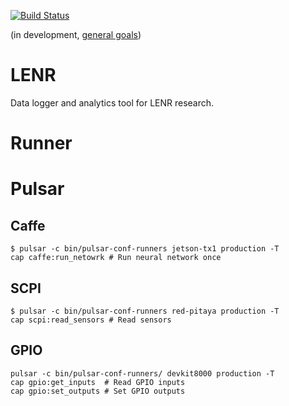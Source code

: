 [![Build Status](https://travis-ci.org/lenr-lab/lenr-rest-api.png?branch=master)](https://travis-ci.org/lenr-lab/lenr-rest-api)

(in development, [general goals](https://github.com/lenr-lab/lenr-rest-api/issues/2))

LENR
====
Data logger and analytics tool for LENR research.

Runner
====

Pulsar
======

Caffe
-----
```
$ pulsar -c bin/pulsar-conf-runners jetson-tx1 production -T
cap caffe:run_netowrk # Run neural network once
```

SCPI
----
```
$ pulsar -c bin/pulsar-conf-runners red-pitaya production -T
cap scpi:read_sensors # Read sensors
```

GPIO
----
```
pulsar -c bin/pulsar-conf-runners/ devkit8000 production -T
cap gpio:get_inputs  # Read GPIO inputs
cap gpio:set_outputs # Set GPIO outputs
```
